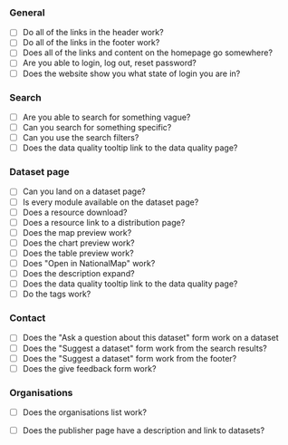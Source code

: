 ### General
  * [ ] Do all of the links in the header work?																									
  * [ ] Do all of the links in the footer work?																									
  * [ ] Does all of the links and content on the homepage go somewhere?																									
  * [ ] Are you able to login, log out, reset password?																									
  * [ ] Does the website show you what state of login you are in?																			
																									
### Search																									
  * [ ] Are you able to search for something vague?																									
  * [ ] Can you search for something specific?																									
  * [ ] Can you use the search filters?									
  * [ ] Does the data quality tooltip link to the data quality page?																			
																									
### Dataset page																									
  * [ ] Can you land on a dataset page?																									
  * [ ] Is every module available on the dataset page?																									
  * [ ] Does a resource download?																									
  * [ ] Does a resource link to a distribution page?																									
  * [ ] Does the map preview work?
  * [ ] Does the chart preview work?
  * [ ] Does the table preview work?
  * [ ] Does "Open in NationalMap" work?																						
  * [ ] Does the description expand?																									
  * [ ] Does the data quality tooltip link to the data quality page?																									
  * [ ] Do the tags work?																																	
																									
### Contact																									
  * [ ] Does the "Ask a question about this dataset" form work on a dataset																									
  * [ ] Does the "Suggest a dataset" form work from the search results?																									
  * [ ] Does the "Suggest a dataset" form work from the footer?																									
  * [ ] Does the give feedback form work?																							
																									
### Organisations																									
  * [ ] Does the organisations list work?																									
  * [ ] Does the publisher page have a description and link to datasets?												
									